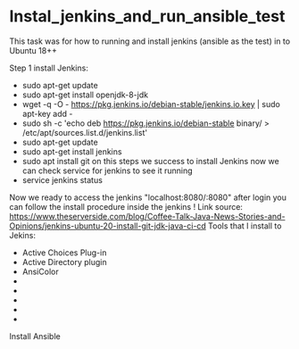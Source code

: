 # Instal_jenkins_and_run_ansible_test
This task was for how to running and install jenkins (ansible as the test) in to Ubuntu 18++


Step 1 install Jenkins:
- sudo apt-get update
- sudo apt-get install openjdk-8-jdk
- wget -q -O - https://pkg.jenkins.io/debian-stable/jenkins.io.key | sudo apt-key add -
- sudo sh -c 'echo deb https://pkg.jenkins.io/debian-stable binary/ > /etc/apt/sources.list.d/jenkins.list'
- sudo apt-get update
- sudo apt-get install jenkins
- sudo apt install git
on this steps we success to install Jenkins now we can check service for jenkins to see it running
- service jenkins status

Now we ready to access the jenkins "localhost:8080/<your ip>:8080" after login you can follow the install procedure inside the jenkins !
Link source: https://www.theserverside.com/blog/Coffee-Talk-Java-News-Stories-and-Opinions/jenkins-ubuntu-20-install-git-jdk-java-ci-cd 
Tools that I install to Jekins: 
- Active Choices Plug-in
- Active Directory plugin
- AnsiColor
- 
- 
- 
- 
- 

Install Ansible

